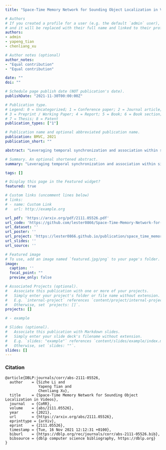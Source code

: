 ```yaml
---
title: "Space-Time Memory Network for Sounding Object Localization in Videos"

# Authors
# If you created a profile for a user (e.g. the default `admin` user), write the username (folder name) here 
# and it will be replaced with their full name and linked to their profile.
authors:
- admin
- yapeng_tian
- chenliang_xu

# Author notes (optional)
author_notes:
- "Equal contribution"
- "Equal contribution"

date: ""
doi: ""

# Schedule page publish date (NOT publication's date).
publishDate: "2021-11-30T00:00:00Z"

# Publication type.
# Legend: 0 = Uncategorized; 1 = Conference paper; 2 = Journal article;
# 3 = Preprint / Working Paper; 4 = Report; 5 = Book; 6 = Book section;
# 7 = Thesis; 8 = Patent
publication_types: ["1"]

# Publication name and optional abbreviated publication name.
publication: BMVC, 2021
publication_short: ""

abstract: "Leveraging temporal synchronization and association within sight and sound is an essential step towards robust localization of sounding objects. To this end, we propose a space-time memory network for sounding object localization in videos."

# Summary. An optional shortened abstract.
summary: "Leveraging temporal synchronization and association within sight and sound is an essential step towards robust localization of sounding objects. To this end, we propose a space-time memory network for sounding object localization in videos."

tags: []

# Display this page in the Featured widget?
featured: true

# Custom links (uncomment lines below)
# links:
# - name: Custom Link
#   url: http://example.org

url_pdf: 'https://arxiv.org/pdf/2111.05526.pdf'
url_code: 'https://github.com/lester0866/Space-Time-Memory-Network-for-Sounding-Object-Localization-in-Videos'
url_dataset: ''
url_poster: ''
url_project: 'https://lester0866.github.io/publication/space_time_memory_bmvc2021/'
url_slides: ''
url_source: ''

# Featured image
# To use, add an image named `featured.jpg/png` to your page's folder. 
image:
  caption: ''
  focal_point: ""
  preview_only: false

# Associated Projects (optional).
#   Associate this publication with one or more of your projects.
#   Simply enter your project's folder or file name without extension.
#   E.g. `internal-project` references `content/project/internal-project/index.md`.
#   Otherwise, set `projects: []`.
projects: []

# - example

# Slides (optional).
#   Associate this publication with Markdown slides.
#   Simply enter your slide deck's filename without extension.
#   E.g. `slides: "example"` references `content/slides/example/index.md`.
#   Otherwise, set `slides: ""`.
slides: []
---
```



### Citation

```
@article{DBLP:journals/corr/abs-2111-05526,
  author    = {Sizhe Li and
               Yapeng Tian and
               Chenliang Xu},
  title     = {Space-Time Memory Network for Sounding Object Localization in Videos},
  journal   = {CoRR},
  volume    = {abs/2111.05526},
  year      = {2021},
  url       = {https://arxiv.org/abs/2111.05526},
  eprinttype = {arXiv},
  eprint    = {2111.05526},
  timestamp = {Tue, 16 Nov 2021 12:12:31 +0100},
  biburl    = {https://dblp.org/rec/journals/corr/abs-2111-05526.bib},
  bibsource = {dblp computer science bibliography, https://dblp.org}
}
```



<!-- {{% callout note %}}
Click the *Cite* button above to demo the feature to enable visitors to import publication metadata into their reference management software.
{{% /callout %}}

{{% callout note %}}
Create your slides in Markdown - click the *Slides* button to check out the example.
{{% /callout %}}

Supplementary notes can be added here, including [code, math, and images](https://wowchemy.com/docs/writing-markdown-latex/). -->

